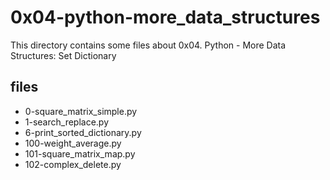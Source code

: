 # 0x04-python-more_data_structures

This directory contains some files about 0x04. Python - More Data Structures: Set Dictionary

## files

* 0-square_matrix_simple.py
* 1-search_replace.py
* 6-print_sorted_dictionary.py
* 100-weight_average.py
* 101-square_matrix_map.py
* 102-complex_delete.py
